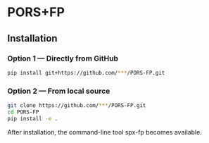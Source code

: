 # PORS+FP

## Installation

###  Option 1 — Directly from GitHub 

```bash
pip install git+https://github.com/***/PORS-FP.git
```
### Option 2 — From local source
```bash
git clone https://github.com/***/PORS-FP.git
cd PORS-FP
pip install -e .
```
After installation, the command-line tool spx-fp becomes available.
